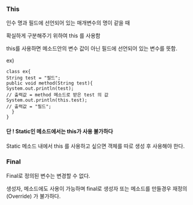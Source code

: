### This

인수 명과 필드에 선언되어 있는 매개변수의 명이 같을 때    

확실하게 구분해주기 위하여 this 를 사용함    

this를 사용하면 메소드안의 변수 값이 아닌 필드에 선언되어 있는 변수를 뜻함.    

ex)

```
class ex{
String test = "필드";
public void method(String test){
System.out.println(test);
// 출력값 = method 메소드로 받은 test 의 값
System.out.println(this.test);
// 출력값 = "필드";
  }
}
```
#### 단 ! Static인 메소드에서는 this가 사용 불가하다    

Static 메소드 내에서 this 를 사용하고 싶으면 객체를 따로 생성 후 사용해야 한다.    



### Final 

Final로 정의된 변수는 변경할 수 없다.    

생성자, 메소드에도 사용이 가능하며 final로 생성자 또는 메소드를 만들경우 재정의(Override) 가 불가하다.
